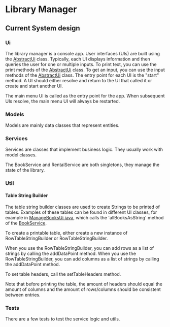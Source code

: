 # Library Manager

## Current System design

### Ui

The library manager is a console app. User interfaces (UIs) are built using the [AbstractUi](./src/main/java/LibraryManager/ui/AbstractUi.java) class.
Typically, each UI displays information and then queries the user for one or multiple inputs.
To print text, you can use the print methods of the [AbstractUi](./src/main/java/LibraryManager/ui/AbstractUi.java) class.
To get an input, you can use the input methods of the [AbstractUi](./src/main/java/LibraryManager/ui/AbstractUi.java) class.
The entry point for each UI is the "start" method.
A UI should either resolve and return to the UI that called it or create and start another UI.

The main menu UI is called as the entry point for the app. When subsequent UIs resolve, the main menu UI will always be restarted.

### Models

Models are mainly data classes that represent entities.

### Services

Services are  classes that implement business logic.
They usually work with model classes.

The BookService and RentalService are both singletons, they manage the state of the library.

### Util

#### Table String Builder

The table string builder classes are used to create Strings to be printed of tables.
Examples of these tables can be found in different UI classes, for example in [ManageBooksUi.java](./src/main/java/LibraryManager/ui/inventory/ManageBooksUi.java),
which calls the 'allBooksAsString' method of the [BookService](./src/main/java/LibraryManager/service/BookService.java).

To create a printable table, either create a new instance of RowTableStringBuilder or RowTableStringBuilder.

When you use the RowTableStringBuilder, you can add rows as a list of strings by calling the addDataPoint method.
When you use the RowTableStringBuilder, you can add columns as a list of strings by calling the addDataPoint method.

To set table headers, call the setTableHeaders method.

Note that before printing the table, the amount of headers should equal the amount of columns and the amount of rows/columns should be consistent between entries.

### Tests

There are a few tests to test the service logic and utils.
